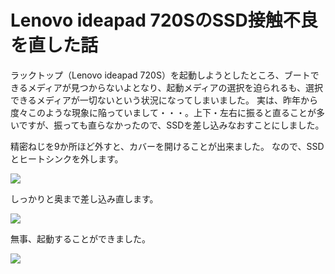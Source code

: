 # Lenovo ideapad 720SのSSD接触不良を直した話

ラックトップ（Lenovo ideapad 720S）を起動しようとしたところ、ブートできるメディアが見つからないよとなり、起動メディアの選択を迫られるも、選択できるメディアが一切ないという状況になってしまいました。
実は、昨年から度々このような現象に陥っていまして・・・。上下・左右に振ると直ることが多いですが、振っても直らなかったので、SSDを差し込みなおすことにしました。

精密ねじを9か所ほど外すと、カバーを開けることが出来ました。
なので、SSDとヒートシンクを外します。

![](https://takoyaki-3.github.io/takoyaki3-com-data/contents/media/202006/lenovo-0b0909e4517b685df812218af632b180.png)

しっかりと奥まで差し込み直します。

![](https://takoyaki-3.github.io/takoyaki3-com-data/contents/media/202006/lenovo-ffe28f9c04bb68ee4aaf2973bc621d61.jpg)

無事、起動することができました。

![](https://takoyaki-3.github.io/takoyaki3-com-data/contents/media/202006/lenovo-b64468451532eee210b534bdc3b16265.jpg)

